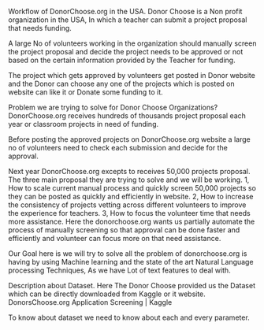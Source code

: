 Workflow of DonorChoose.org in the USA.
Donor Choose is a Non profit organization in the USA, In which a teacher can submit a project proposal that needs funding.

A large No of volunteers working in the organization should manually screen the project proposal and decide the project needs to be approved or not based on the certain information provided by the Teacher for funding.

The project which gets approved by volunteers get posted in Donor website and the Donor can choose any one of the projects which is posted on website can like it or Donate some funding to it.

Problem we are trying to solve for Donor Choose Organizations?
DonorChoose.org receives hundreds of thousands project proposal each year or classroom projects in need of funding.

 Before posting the approved projects on DonorChoose.org website a large no of volunteers need to check each submission and decide for the approval. 

Next year DonorChoose.org excepts to receives 50,000 projects proposal.
The three main proposal they are trying to solve and we will be working.
  1, How to scale current manual process and quickly screen 50,000 
    projects so they can be posted as quickly and efficiently in 
    website.
 2, How to increase the consistency of projects vetting across 
     different volunteers to improve the experience for teachers.
 3, How to focus the volunteer time that needs more assistance.
     Here the donorchoose.org wants us partially automate the 
     process of manually screening so that approval can be done 
     faster and efficiently and volunteer can focus more on that need 
     assistance.

Our Goal here is we will try to solve all the problem of donorchoose.org is having by using Machine learning and the state of the art Natural Language processing Techniques, As we have Lot of text features to deal with.

Description about Dataset.
Here The Donor Choose provided us the Dataset which can be directly downloaded from Kaggle or it website.
DonorsChoose.org Application Screening | Kaggle

To know about dataset we need to know about each and every parameter.
